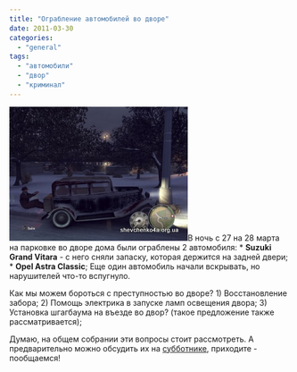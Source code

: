 ```yaml
---
title: "Ограбление автомобилей во дворе"
date: 2011-03-30
categories: 
  - "general"
tags: 
  - "автомобили"
  - "двор"
  - "криминал"
---
```


![Ограбление автомобилей](/wp-content/uploads/2011/03/avto.jpg "Ограбление автомобилей")В ночь с 27 на 28 марта на парковке во дворе дома были ограблены 2 автомобиля: \* **Suzuki Grand Vitara** - с него сняли запаску, которая держится на задней двери; \* **Opel Astra Classic**; Еще один автомобиль начали вскрывать, но нарушителей что-то вспугнуло.

Как мы можем бороться с преступностью во дворе? 1) Восстановление забора; 2) Помощь электрика в запуске ламп освещения двора; 3) Установка шгагбаума на въезде во двор? (такое предложение также рассматривается);

Думаю, на общем собрании эти вопросы стоит рассмотреть. А предварительно можно обсудить их на [субботнике](http://shevchenko4a.brovary.org/vesenniy-subbotnik/), приходите - пообщаемся! <!--more Комментировать »-->
